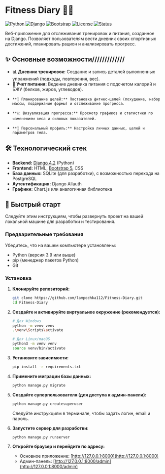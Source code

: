# Fitness Diary 🏋️‍♂️

[![Python](https://img.shields.io/badge/Python-3.11%2B-blue?logo=python)](https://www.python.org/)
[![Django](https://img.shields.io/badge/Django-4.2-brightgreen?logo=django)](https://www.djangoproject.com/)
[![Bootstrap](https://img.shields.io/badge/Bootstrap-5.3-purple?logo=bootstrap)](https://getbootstrap.com/)
[![License](https://img.shields.io/badge/License-MIT-yellow.svg)](LICENSE)
[![Status](https://img.shields.io/badge/Status-Development-orange)](https://github.com/lampochka112/Fitness-Diary)

Веб-приложение для отслеживания тренировок и питания, созданное на Django. Позволяет пользователям вести дневник своих спортивных достижений, планировать рацион и анализировать прогресс.

## ✨ Основные возможности/////////////

*   **📊 Дневник тренировок:** Создание и запись деталей выполненных упражнений (подходы, повторения, вес).
*   **🍎 Учет питания:** Ведение дневника питания с подсчетом калорий и БЖУ (белков, жиров, углеводов).
*     **🎯 Планирование целей:** Постановка фитнес-целей (похудение, набор массы, поддержание формы) и отслеживание прогресса.
*     **📈 Визуализация прогресса:** Просмотр графиков и статистики по изменениям веса и силовых показателей.
*     **👤 Персональный профиль:** Настройка личных данных, целей и параметров тела.

## 🛠️ Технологический стек

*   **Backend:** [Django 4.2](https://www.djangoproject.com/) (Python)
*   **Frontend:** HTML, [Bootstrap 5](https://getbootstrap.com/), CSS
*   **База данных:** SQLite (для разработки), с возможностью перехода на PostgreSQL
*   **Аутентификация:** Django Allauth
*   **Графики:** Chart.js или аналогичная библиотека

## 🚀 Быстрый старт

Следуйте этим инструкциям, чтобы развернуть проект на вашей локальной машине для разработки и тестирования.

### Предварительные требования

Убедитесь, что на вашем компьютере установлены:
*   Python (версия 3.9 или выше)
*   pip (менеджер пакетов Python)
*   Git

### Установка

1.  **Клонируйте репозиторий:**
    ```bash
    git clone https://github.com/lampochka112/Fitness-Diary.git
    cd Fitness-Diary
    ```

2.  **Создайте и активируйте виртуальное окружение (рекомендуется):**
    ```bash
    # Для Windows
    python -m venv venv
    .\venv\Scripts\activate

    # Для Linux/macOS
    python3 -m venv venv
    source venv/bin/activate
    ```

3.  **Установите зависимости:**
    ```bash
    pip install -r requirements.txt
    ```

4.  **Примените миграции базы данных:**
    ```bash
    python manage.py migrate
    ```

5.  **Создайте суперпользователя (для доступа к админ-панели):**
    ```bash
    python manage.py createsuperuser
    ```
    Следуйте инструкциям в терминале, чтобы задать логин, email и пароль.

6.  **Запустите сервер для разработки:**
    ```bash
    python manage.py runserver
    ```
    
7.  **Откройте браузер и перейдите по адресу:**
    *   Основное приложение: [http://127.0.0.1:8000](http://127.0.0.1:8000)
    *   Админ-панель: [http://127.0.0.1:8000/admin](http://127.0.0.1:8000/admin)


